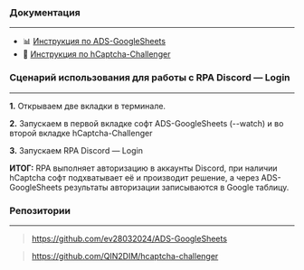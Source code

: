 ### Документация
---
- 📊 [Инструкция по ADS-GoogleSheets](ADS-GoogleSheets.md)
- 🤖 [Инструкция по hCaptcha-Challenger](hCaptcha-Challenger.md)

### Сценарий использования для работы с RPA Discord — Login
---
**1.** Открываем две вкладки в терминале.

**2.** Запускаем в первой вкладке софт ADS-GoogleSheets (--watch) и во второй вкладке hCaptcha-Challenger

**3.** Запускаем RPA Discord — Login

**ИТОГ:** RPA выполняет авторизацию в аккаунты Discord, при наличии hCaptcha софт подхватывает её и производит решение, а через ADS-GoogleSheets результаты авторизации записываются в Google таблицу.

### Репозитории
---
>https://github.com/ev28032024/ADS-GoogleSheets

>https://github.com/QIN2DIM/hcaptcha-challenger
